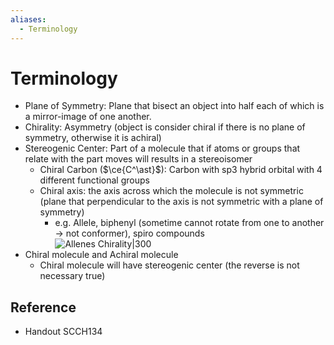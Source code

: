 ```yaml
---
aliases:
  - Terminology
---
```


# Terminology

- Plane of Symmetry: Plane that bisect an object into half each of which is a mirror-image of one another.
- Chirality: Asymmetry (object is consider chiral if there is no plane of symmetry, otherwise it is achiral)
- Stereogenic Center: Part of a molecule that if atoms or groups that relate with the part moves will results in a stereoisomer
  - Chiral Carbon ($\ce{C^\ast}$): Carbon with sp3 hybrid orbital with 4 different functional groups
  - Chiral axis: the axis across which the molecule is not symmetric (plane that perpendicular to the axis is not symmetric with a plane of symmetry)
    - e.g. Allele, biphenyl (sometime cannot rotate from one to another → not conformer), spiro compounds  
          ![Allenes Chirality|300](https://upload.wikimedia.org/wikipedia/commons/d/d9/Allenes_chirality_depiction.png)
- Chiral molecule and Achiral molecule
  - Chiral molecule will have stereogenic center (the reverse is not necessary true)

## Reference

- Handout SCCH134
